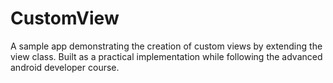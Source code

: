 # CustomView
A sample app demonstrating the creation of custom views by extending the view class. Built as a practical implementation while following the advanced android developer course.
